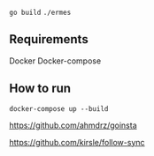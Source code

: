 

`go build`
`./ermes`

## Requirements
Docker
Docker-compose


## How to run
`docker-compose up --build`

https://github.com/ahmdrz/goinsta

https://github.com/kirsle/follow-sync


